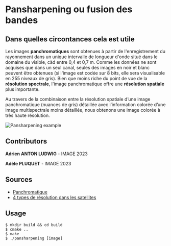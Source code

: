 # Pansharpening ou fusion des bandes

## Dans quelles circontances cela est utile

Les images **panchromatiques** sont obtenues à partir de l'enregistrement du rayonnement dans un unique intervalle de longueur d'onde situé dans le domaine du visible, càd entre 0,4 et 0,7 m.
Comme les données ne sont acquises que dans un seul canal, seules des images en noir et blanc peuvent être obtenues (si l'image est codée sur 8 bits, elle sera visualisable en 255 niveaux de gris). Bien que moins riche du point de vue de la **résolution spectrale**, l'image panchromatique offre une **résolution spatiale** plus importante.

Au travers de la combinaison entre la résolution spatiale d’une image panchromatique (nuances de gris)
détaillée avec l’information colorée d’une image multispectrale moins détaillée, nous obtenons une 
image colorée à très haute résolution.

![Pansharpening example](https://www.geosage.com/highview/figures/definition_qb.gif)

## Contributors

**Adrien ANTON LUDWIG** - IMAGE 2023

**Adèle PLUQUET** - IMAGE 2023

## Sources

- [Panchromatique](https://eo.belspo.be/fr/les-images-de-teledetection)
- [4 types de résolution dans les satellites](https://eo.belspo.be/fr/actualites/resolution-spectrale)
## Usage

```
$ mkdir build && cd build
$ cmake ..
$ make
$ ./pansharpening [image]
```
